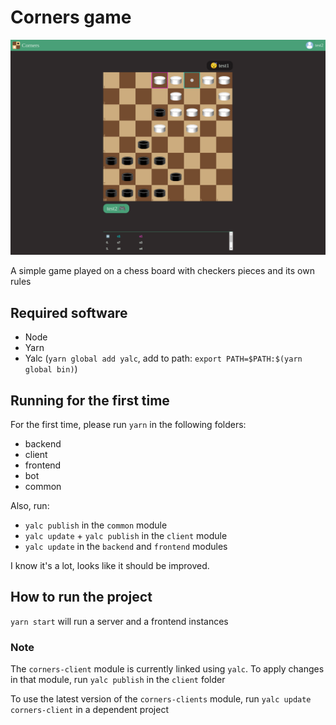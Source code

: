 # Corners game

<img src="./screenshots/game.png" width="550">

A simple game played on a chess board with checkers pieces and its own 
rules

## Required software

* Node
* Yarn
* Yalc (`yarn global add yalc`, add to path: `export PATH=$PATH:$(yarn global bin)`)

## Running for the first time

For the first time, please run `yarn` in the following folders:
* backend
* client
* frontend
* bot
* common

Also, run:
* `yalc publish` in the `common` module
* `yalc update` + `yalc publish` in the `client` module
* `yalc update` in the `backend` and `frontend` modules

I know it's a lot, looks like it should be improved.

## How to run the project

`yarn start` will run a server and a frontend instances

### Note

The `corners-client` module is currently linked using `yalc`. To apply changes in that module, run `yalc publish` in the `client` folder

To use the latest version of the `corners-clients` module, run `yalc update corners-client` in a dependent project
